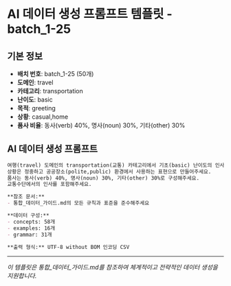 # AI 데이터 생성 프롬프트 템플릿 - batch_1-25

## 기본 정보
- **배치 번호**: batch_1-25 (50개)
- **도메인**: travel
- **카테고리**: transportation
- **난이도**: basic
- **목적**: greeting
- **상황**: casual,home
- **품사 비율**: 동사(verb) 40%, 명사(noun) 30%, 기타(other) 30%

## AI 데이터 생성 프롬프트

```markdown
여행(travel) 도메인의 transportation(교통) 카테고리에서 기초(basic) 난이도의 인사(greeting) 목적 데이터를 50개 생성해주세요.
상황은 정중하고 공공장소(polite,public) 환경에서 사용하는 표현으로 만들어주세요.
품사는 동사(verb) 40%, 명사(noun) 30%, 기타(other) 30%로 구성해주세요.
교통수단에서의 인사를 포함해주세요.

**참조 문서:**
- 통합_데이터_가이드.md의 모든 규칙과 표준을 준수해주세요

**데이터 구성:**
- concepts: 58개
- examples: 16개  
- grammar: 31개

**출력 형식:** UTF-8 without BOM 인코딩 CSV
```

---

_이 템플릿은 통합_데이터_가이드.md를 참조하여 체계적이고 전략적인 데이터 생성을 지원합니다._